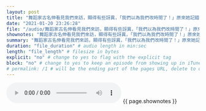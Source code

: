 ```yaml
---
layout: post
title: "舞蹈家古名伸看見我們來訪，顯得有些訝異，「我們以為我們改時間了！」原來她記錯採訪日期，同一時段也和助理有約。也因沒計畫要拍照，穿著特別休閒。但她沒糾結太久，「我們先聊聊好了。說不定聊的過程中，我就有拍照的靈感了。」她對生活的態度如一場即興舞蹈，不慌不亂，隨時因應當下的情境調整自己。" # quotes allow forbidden characters like the colon
date: "2021-01-20 23:26:28"
file: "/audio/舞蹈家古名伸看見我們來訪，顯得有些訝異，「我們以為我們改時間了！」原來她記錯採訪日期，同一時段也和助理有約。也因沒計畫要拍照，穿著特別休閒。但她沒糾結太久，「我們先聊聊好了。說不定聊的過程中，我就有拍照的靈感了。」她對生活的態度如一場即興舞蹈，不慌不亂，隨時因應當下的情境調整自己。.mp3"
shownotes: "舞蹈家古名伸看見我們來訪，顯得有些訝異，「我們以為我們改時間了！」原來她記錯採訪日期，同一時段也和助理有約。也因沒計畫要拍照，穿著特別休閒。但她沒糾結太久，「我們先聊聊好了。說不定聊的過程中，我就有拍照的靈感了。」她對生活的態度如一場即興舞蹈，不慌不亂，隨時因應當下的情境調整自己。"
summary: "舞蹈家古名伸看見我們來訪，顯得有些訝異，「我們以為我們改時間了！」原來她記錯採訪日期，同一時段也和助理有約。也因沒計畫要拍照，穿著特別休閒。但她沒糾結太久，「我們先聊聊好了。說不定聊的過程中，我就有拍照的靈感了。」她對生活的態度如一場即興舞蹈，不慌不亂，隨時因應當下的情境調整自己。"
duration: "file_duration" # audio length in min:sec
length: "file_length" # filesize in bytes
explicit: "no" # change to yes to flag with the explicit tag
block: "no" # change to yes to keep an episode from showing up in iTunes
# permalink: /1 # will be the ending part of the pages URL, delete to default to the title
---
```


<audio controls>
<source src="{{site.url}}{{site.baseurl}}{{ page.file }}" type="audio/x-mp3">
Your browser does not support the audio element.
</audio>
{{ page.shownotes }}
